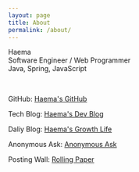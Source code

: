 ```yaml
---
layout: page
title: About
permalink: /about/
---
```


<p>Haema<br>Software Engineer / Web Programmer<br>Java, Spring, JavaScript<br></p><br>

<p>GitHub:
    <a href="https://github.com/haema-dev" target="_blank">Haema's GitHub</a>
</p>
<p>Tech Blog:
    <a href="https://haema-dev.tistory.com" target="_blank">Haema's Dev Blog</a>
</p>
<p>Daliy Blog:
    <a href="https://velog.io/@haema_dev" target="_blank">Haema's Growth Life</a>
</p>
<p>Anonymous Ask:
    <a href="https://asked.kr/haemadev" target="_blank">Anonymous Ask</a>
</p>
<p>Posting Wall:
    <a href="rollingpaper.site/rolls/493720" target="_blank">Rolling Paper</a>
</p>


